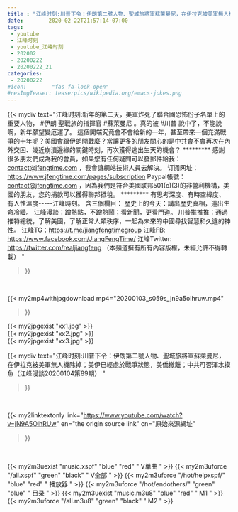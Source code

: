 ```yaml
---
title : "江峰时刻:川普下令：伊朗第二號人物、聖城旅將軍蘇萊曼尼，在伊拉克被美軍無人機除掉；美伊已經處於戰爭狀態，美僑撤離；中共可否渾水摸魚（江峰漫談20200104第89期） "
date:        2020-02-22T21:57:14-07:00
tags:
 - youtube
 - 江峰时刻
 - youtube_江峰时刻
 - 202002
 - 20200222
 - 20200222_21
categories:
 - 20200222
#icon:        "fas fa-lock-open"
#resImgTeaser: teaserpics/wikipedia.org/emacs-jokes.png
---
```


{{< mydiv text="江峰时刻:新年的第二天，美軍炸死了聯合國恐怖份子名單上的重要人物， #伊朗 聖戰旅的指揮官 #蘇萊曼尼 。真的被 #川普 說中了，不能說啊，新年願望變厄運了。 這個開端究竟會不會給新的一年，甚至帶來一個充滿戰爭的十年呢？美國會跟伊朗開戰麼？當讓更多的朋友關心的是中共會不會再次在內外交困、幾近崩潰邊緣的關鍵時刻，再次獲得逃出生天的機會？     ********* 感謝很多朋友們成為我的會員，如果您有任何疑問可以發郵件給我：contact@jfengtime.com ，我會讓網站技術人員去解決。 订阅网址：https://www.jfengtime.com/pages/subscription Paypal帳號：contact@jfengtime.com ，因為我們是符合美國联邦501(c)(3)的非營利機構，美國的朋友，您的捐款可以獲得聯邦抵稅。     ********* 有思考深度、有時空緯度、有人性溫度-----江峰時刻。 含三個欄目： 歷史上的今天：講出歷史真相，道出生命冷暖。 江峰漫談：蹭熱點，不蹭熱鬧；看新聞，更看門道。 川普推推推：通過推特總統，了解美國，了解正常人類秩序，一起為未來的中國尋找智慧和久違的神性。  江峰TG：https://t.me/jiangfengtimegroup 江峰FB: https://www.facebook.com/JiangFengTime/ 江峰Twitter: https://twitter.com/realjiangfeng （本頻道擁有所有內容版權，未經允許不得轉載） "
>}}
<br>


{{< my2mp4withjpgdownload mp4="20200103_s059s_jn9a5olhruw.mp4"
>}}

{{< my2jpgexist "xx1.jpg" >}}<br>
{{< my2jpgexist "xx2.jpg" >}}<br>
{{< my2jpgexist "xx3.jpg" >}}<br>



{{< mydiv text="江峰时刻:川普下令：伊朗第二號人物、聖城旅將軍蘇萊曼尼，在伊拉克被美軍無人機除掉；美伊已經處於戰爭狀態，美僑撤離；中共可否渾水摸魚（江峰漫談20200104第89期） "
>}}
<br>

{{< my2linktextonly link="https://www.youtube.com/watch?v=jN9A5OlhRUw"
en="the origin source link" cn="原始來源網址"
>}}


<br>

{{< my2m3uexist "music.xspf"        "blue"   "red"    " V单曲 " >}} {{< my2m3uforce "/all.xspf"         "green"  "black"  " V全部 " >}} {{< my2m3uforce "/hot/helpxspf/"    "blue"   "red"    " 播放器 " >}} {{< my2m3uforce "/hot/endothers/"   "green"  "blue"   " 目录 " >}} {{< my2m3uexist "music.m3u8"        "blue"   "red"    " M1 " >}} {{< my2m3uforce "/all.m3u8"         "green"  "black"  " M2 " >}} 
